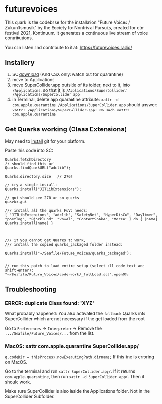 # futurevoices

This quark is the codebase for the installation "Future Voices / Zukunftsmusik" by the Society for Nontrivial Pursuits, created for ctm festival 2021, Kontinuum. 
It generates a continuous live stream of voice contributions. 

You can listen and contribute to it at: https://futurevoices.radio/

## Installery
1. SC [download](https://supercollider.github.io/download)
 (And OSX only: watch out for quarantine)
2. move to Applications
3. move SuperCollider.app outside of its folder, next to it,
 into `/Applications`, so that it is
	`/Applications/SuperCollider/
	/Applications/SuperCollider.app`
4. in Terminal, delete app quarantine attribute:
`xattr -d com.apple.quarantine /Applications/SuperCollider.app`
should answer:
`xattr: /Applications/SuperCollider.app: No such xattr: com.apple.quarantine`

## Get Quarks working (Class Extensions)

May need to [install](https://git-scm.com/) git for your platform.

Paste this code into SC:
```
Quarks.fetchDirectory
// should find this url
Quarks.findQuarkURL("adclib");

Quarks.directory.size ; // 276!

// try a single install:
Quarks.install("JITLibExtensions");

// gui should see 270 or so quarks
Quarks.gui

/// install all the quarks FuVo needs:
[ "JITLibExtensions", "adclib", "SafetyNet", "HyperDisCo", "DayTimer", "postlog", "Bjorklund", "Vowel", "ContextSnake", "Morse" ].do { |name| Quarks.install(name) };



/// if you cannot get Quarks to work,
/// install the copied quarks_packaged folder instead:

Quarks.install("~/Seafile/Future_Voices/quarks_packaged");


// run this patch to load entire setup (select all code text and shift-enter):
"~/Seafile/Future_Voices/code-work/_fullLoad.scd".openOS;

```

## Troubleshooting

### ERROR: duplicate Class found: 'XYZ'
What probably happened: You also activated the `fallback` Quarks into SuperCollider which are not necessary if the get loaded from the root.

Go to `Preferences` ->  `Interpreter` -> Remove the `.../Seafile/Future_Voices/...` from the list.

### MacOS: xattr com.apple.quarantine SuperCollider.app/ 
`q.codeDir = thisProcess.nowExecutingPath.dirname;`
If this line is erroring on MacOS.

Go to the terminal and run `xattr SuperCollider.app/`. If it returns `com.apple.quarantine`, then run `xattr -d SuperCollider.app/`. Then it should work.

Make sure SuperCollider is also inside the Applications folder. Not in the SuperCollider Subfolder.
